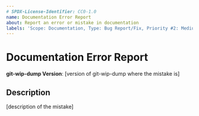 ```yaml
---
# SPDX-License-Identifier: CC0-1.0
name: Documentation Error Report
about: Report an error or mistake in documentation
labels: 'Scope: Documentation, Type: Bug Report/Fix, Priority #2: Medium, Status #1: Requested'
---
```


# Documentation Error Report #

**git-wip-dump Version**: [version of git-wip-dump where the mistake is]

## Description ##

[description of the mistake]

